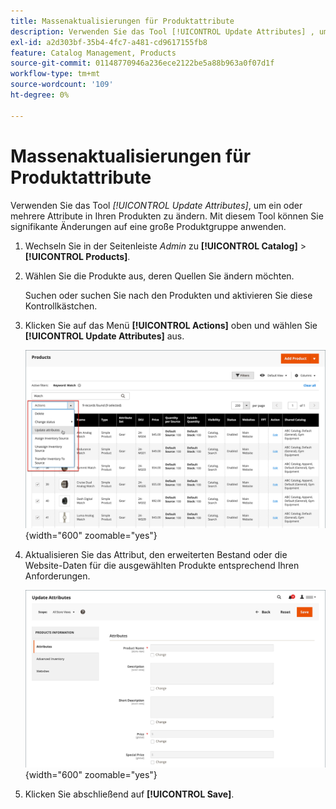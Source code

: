 ```yaml
---
title: Massenaktualisierungen für Produktattribute
description: Verwenden Sie das Tool [!UICONTROL Update Attributes] , um Attributänderungen auf mehrere Produkte anzuwenden.
exl-id: a2d303bf-35b4-4fc7-a481-cd9617155fb8
feature: Catalog Management, Products
source-git-commit: 01148770946a236ece2122be5a88b963a0f07d1f
workflow-type: tm+mt
source-wordcount: '109'
ht-degree: 0%

---
```


# Massenaktualisierungen für Produktattribute

Verwenden Sie das Tool _[!UICONTROL Update Attributes]_, um ein oder mehrere Attribute in Ihren Produkten zu ändern. Mit diesem Tool können Sie signifikante Änderungen auf eine große Produktgruppe anwenden.

1. Wechseln Sie in der Seitenleiste _Admin_ zu **[!UICONTROL Catalog]** > **[!UICONTROL Products]**.

1. Wählen Sie die Produkte aus, deren Quellen Sie ändern möchten.

   Suchen oder suchen Sie nach den Produkten und aktivieren Sie diese Kontrollkästchen.

1. Klicken Sie auf das Menü **[!UICONTROL Actions]** oben und wählen Sie **[!UICONTROL Update Attributes]** aus.

   ![Wählen Sie die zu aktualisierenden Produkte aus](./assets/bulk-product-updating-action.png){width="600" zoomable="yes"}

1. Aktualisieren Sie das Attribut, den erweiterten Bestand oder die Website-Daten für die ausgewählten Produkte entsprechend Ihren Anforderungen.

   ![Massenaktualisierung für Attribute](./assets/bulk-product-attribute-update.png){width="600" zoomable="yes"}

1. Klicken Sie abschließend auf **[!UICONTROL Save]**.
